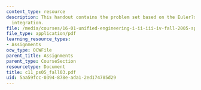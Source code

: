 ```yaml
---
content_type: resource
description: This handout contains the problem set based on the Euler?s 2nd order
  integration.
file: /media/courses/16-01-unified-engineering-i-ii-iii-iv-fall-2005-spring-2006/5aa59fcc0394878eada12ed174785d29_c11_ps05_fall03.pdf
file_type: application/pdf
learning_resource_types:
- Assignments
ocw_type: OCWFile
parent_title: Assignments
parent_type: CourseSection
resourcetype: Document
title: c11_ps05_fall03.pdf
uid: 5aa59fcc-0394-878e-ada1-2ed174785d29
---
```

